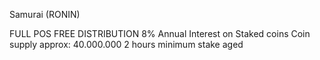 Samurai (RONIN)


FULL POS
FREE DISTRIBUTION
8% Annual Interest on Staked coins
Coin supply approx: 40.000.000
2 hours minimum stake aged

